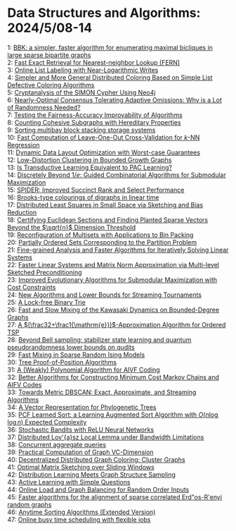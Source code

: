 # Data Structures and Algorithms: 2024/5/08-14  
1: [BBK: a simpler, faster algorithm for enumerating maximal bicliques in  large sparse bipartite graphs](https://doi.org/10.48550/arXiv.2405.04428)  
2: [Fast Exact Retrieval for Nearest-neighbor Lookup (FERN)](https://doi.org/10.48550/arXiv.2405.04435)  
3: [Online List Labeling with Near-Logarithmic Writes](https://doi.org/10.48550/arXiv.2405.04467)  
4: [Simpler and More General Distributed Coloring Based on Simple List  Defective Coloring Algorithms](https://doi.org/10.48550/arXiv.2405.04648)  
5: [Cryptanalysis of the SIMON Cypher Using Neo4j](https://doi.org/10.48550/arXiv.2405.04735)  
6: [Nearly-Optimal Consensus Tolerating Adaptive Omissions: Why is a Lot of  Randomness Needed?](https://doi.org/10.48550/arXiv.2405.04762)  
7: [Testing the Fairness-Accuracy Improvability of Algorithms](https://doi.org/10.48550/arXiv.2405.04816)  
8: [Counting Cohesive Subgraphs with Hereditary Properties](https://doi.org/10.48550/arXiv.2405.04823)  
9: [Sorting multibay block stacking storage systems](https://doi.org/10.48550/arXiv.2405.04847)  
10: [Fast Computation of Leave-One-Out Cross-Validation for $k$-NN Regression](https://doi.org/10.48550/arXiv.2405.04919)  
11: [Dynamic Data Layout Optimization with Worst-case Guarantees](https://doi.org/10.48550/arXiv.2405.04984)  
12: [Low-Distortion Clustering in Bounded Growth Graphs](https://doi.org/10.48550/arXiv.2405.05132)  
13: [Is Transductive Learning Equivalent to PAC Learning?](https://doi.org/10.48550/arXiv.2405.05190)  
14: [Discretely Beyond $1/e$: Guided Combinatorial Algorithms for Submodular  Maximization](https://doi.org/10.48550/arXiv.2405.05202)  
15: [SPIDER: Improved Succinct Rank and Select Performance](https://doi.org/10.48550/arXiv.2405.05214)  
16: [Brooks-type colourings of digraphs in linear time](https://doi.org/10.48550/arXiv.2405.05222)  
17: [Distributed Least Squares in Small Space via Sketching and Bias  Reduction](https://doi.org/10.48550/arXiv.2405.05343)  
18: [Certifying Euclidean Sections and Finding Planted Sparse Vectors Beyond  the $\sqrt{n}$ Dimension Threshold](https://doi.org/10.48550/arXiv.2405.05373)  
19: [Reconfiguration of Multisets with Applications to Bin Packing](https://doi.org/10.48550/arXiv.2405.05535)  
20: [Partially Ordered Sets Corresponding to the Partition Problem](https://doi.org/10.48550/arXiv.2405.05544)  
21: [Fine-grained Analysis and Faster Algorithms for Iteratively Solving  Linear Systems](https://doi.org/10.48550/arXiv.2405.05818)  
22: [Faster Linear Systems and Matrix Norm Approximation via Multi-level  Sketched Preconditioning](https://doi.org/10.48550/arXiv.2405.05865)  
23: [Improved Evolutionary Algorithms for Submodular Maximization with Cost  Constraints](https://doi.org/10.48550/arXiv.2405.05942)  
24: [New Algorithms and Lower Bounds for Streaming Tournaments](https://doi.org/10.48550/arXiv.2405.05952)  
25: [A Lock-free Binary Trie](https://doi.org/10.48550/arXiv.2405.06208)  
26: [Fast and Slow Mixing of the Kawasaki Dynamics on Bounded-Degree Graphs](https://doi.org/10.48550/arXiv.2405.06209)  
27: [A $(\frac32+\frac1{\mathrm{e}})$-Approximation Algorithm for Ordered TSP](https://doi.org/10.48550/arXiv.2405.06244)  
28: [Beyond Bell sampling: stabilizer state learning and quantum  pseudorandomness lower bounds on qudits](https://doi.org/10.48550/arXiv.2405.06357)  
29: [Fast Mixing in Sparse Random Ising Models](https://doi.org/10.48550/arXiv.2405.06616)  
30: [Tree Proof-of-Position Algorithms](https://doi.org/10.48550/arXiv.2405.06761)  
31: [A (Weakly) Polynomial Algorithm for AIVF Coding](https://doi.org/10.48550/arXiv.2405.06805)  
32: [Better Algorithms for Constructing Minimum Cost Markov Chains and AIFV  Codes](https://doi.org/10.48550/arXiv.2405.06831)  
33: [Towards Metric DBSCAN: Exact, Approximate, and Streaming Algorithms](https://doi.org/10.48550/arXiv.2405.06899)  
34: [A Vector Representation for Phylogenetic Trees](https://doi.org/10.48550/arXiv.2405.07110)  
35: [PCF Learned Sort: a Learning Augmented Sort Algorithm with $O(n \log\log  n)$ Expected Complexity](https://doi.org/10.48550/arXiv.2405.07122)  
36: [Stochastic Bandits with ReLU Neural Networks](https://doi.org/10.48550/arXiv.2405.07331)  
37: [Distributed Lov\'{a}sz Local Lemma under Bandwidth Limitations](https://doi.org/10.48550/arXiv.2405.07353)  
38: [Concurrent aggregate queries](https://doi.org/10.48550/arXiv.2405.07434)  
39: [Practical Computation of Graph VC-Dimension](https://doi.org/10.48550/arXiv.2405.07588)  
40: [Decentralized Distributed Graph Coloring: Cluster Graphs](https://doi.org/10.48550/arXiv.2405.07725)  
41: [Optimal Matrix Sketching over Sliding Windows](https://doi.org/10.48550/arXiv.2405.07792)  
42: [Distribution Learning Meets Graph Structure Sampling](https://doi.org/10.48550/arXiv.2405.07914)  
43: [Active Learning with Simple Questions](https://doi.org/10.48550/arXiv.2405.07937)  
44: [Online Load and Graph Balancing for Random Order Inputs](https://doi.org/10.48550/arXiv.2405.07949)  
45: [Faster algorithms for the alignment of sparse correlated Erd\"os-R\'enyi  random graphs](https://doi.org/10.48550/arXiv.2405.08421)  
46: [Anytime Sorting Algorithms (Extended Version)](https://doi.org/10.48550/arXiv.2405.08564)  
47: [Online busy time scheduling with flexible jobs](https://doi.org/10.48550/arXiv.2405.08595)  